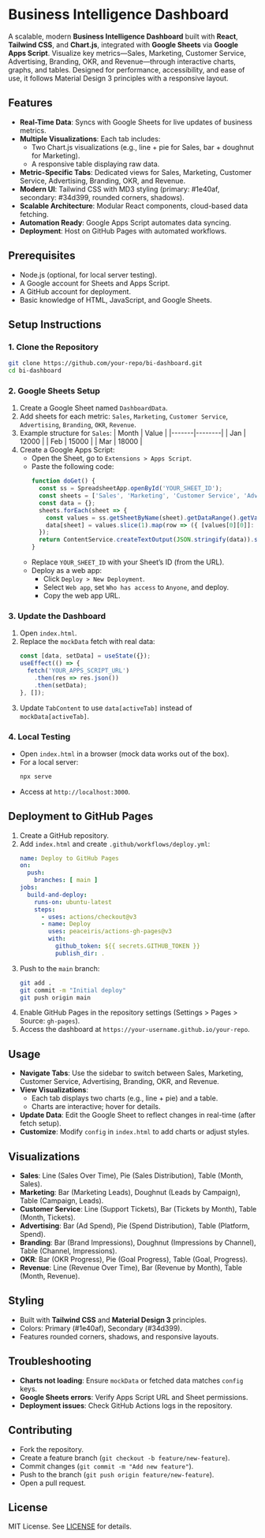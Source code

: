 # Business Intelligence Dashboard

A scalable, modern **Business Intelligence Dashboard** built with **React**, **Tailwind CSS**, and **Chart.js**, integrated with **Google Sheets** via **Google Apps Script**. Visualize key metrics—Sales, Marketing, Customer Service, Advertising, Branding, OKR, and Revenue—through interactive charts, graphs, and tables. Designed for performance, accessibility, and ease of use, it follows Material Design 3 principles with a responsive layout.

## Features
- **Real-Time Data**: Syncs with Google Sheets for live updates of business metrics.
- **Multiple Visualizations**: Each tab includes:
  - Two Chart.js visualizations (e.g., line + pie for Sales, bar + doughnut for Marketing).
  - A responsive table displaying raw data.
- **Metric-Specific Tabs**: Dedicated views for Sales, Marketing, Customer Service, Advertising, Branding, OKR, and Revenue.
- **Modern UI**: Tailwind CSS with MD3 styling (primary: #1e40af, secondary: #34d399, rounded corners, shadows).
- **Scalable Architecture**: Modular React components, cloud-based data fetching.
- **Automation Ready**: Google Apps Script automates data syncing.
- **Deployment**: Host on GitHub Pages with automated workflows.

## Prerequisites
- Node.js (optional, for local server testing).
- A Google account for Sheets and Apps Script.
- A GitHub account for deployment.
- Basic knowledge of HTML, JavaScript, and Google Sheets.

## Setup Instructions

### 1. Clone the Repository
```bash
git clone https://github.com/your-repo/bi-dashboard.git
cd bi-dashboard
```

### 2. Google Sheets Setup
1. Create a Google Sheet named `DashboardData`.
2. Add sheets for each metric: `Sales`, `Marketing`, `Customer Service`, `Advertising`, `Branding`, `OKR`, `Revenue`.
3. Example structure for `Sales`:
   | Month | Value  |
   |-------|--------|
   | Jan   | 12000  |
   | Feb   | 15000  |
   | Mar   | 18000  |
4. Create a Google Apps Script:
   - Open the Sheet, go to `Extensions > Apps Script`.
   - Paste the following code:
     ```javascript
     function doGet() {
       const ss = SpreadsheetApp.openById('YOUR_SHEET_ID');
       const sheets = ['Sales', 'Marketing', 'Customer Service', 'Advertising', 'Branding', 'OKR', 'Revenue'];
       const data = {};
       sheets.forEach(sheet => {
         const values = ss.getSheetByName(sheet).getDataRange().getValues();
         data[sheet] = values.slice(1).map(row => ({ [values[0][0]]: row[0], [values[0][1]]: row[1] }));
       });
       return ContentService.createTextOutput(JSON.stringify(data)).setMimeType(ContentService.MimeType.JSON);
     }
     ```
   - Replace `YOUR_SHEET_ID` with your Sheet’s ID (from the URL).
   - Deploy as a web app:
     - Click `Deploy > New Deployment`.
     - Select `Web app`, set `Who has access` to `Anyone`, and deploy.
     - Copy the web app URL.

### 3. Update the Dashboard
1. Open `index.html`.
2. Replace the `mockData` fetch with real data:
   ```javascript
   const [data, setData] = useState({});
   useEffect(() => {
     fetch('YOUR_APPS_SCRIPT_URL')
       .then(res => res.json())
       .then(setData);
   }, []);
   ```
3. Update `TabContent` to use `data[activeTab]` instead of `mockData[activeTab]`.

### 4. Local Testing
- Open `index.html` in a browser (mock data works out of the box).
- For a local server:
  ```bash
  npx serve
  ```
- Access at `http://localhost:3000`.

## Deployment to GitHub Pages
1. Create a GitHub repository.
2. Add `index.html` and create `.github/workflows/deploy.yml`:
   ```yaml
   name: Deploy to GitHub Pages
   on:
     push:
       branches: [ main ]
   jobs:
     build-and-deploy:
       runs-on: ubuntu-latest
       steps:
         - uses: actions/checkout@v3
         - name: Deploy
           uses: peaceiris/actions-gh-pages@v3
           with:
             github_token: ${{ secrets.GITHUB_TOKEN }}
             publish_dir: .
   ```
3. Push to the `main` branch:
   ```bash
   git add .
   git commit -m "Initial deploy"
   git push origin main
   ```
4. Enable GitHub Pages in the repository settings (Settings > Pages > Source: `gh-pages`).
5. Access the dashboard at `https://your-username.github.io/your-repo`.

## Usage
- **Navigate Tabs**: Use the sidebar to switch between Sales, Marketing, Customer Service, Advertising, Branding, OKR, and Revenue.
- **View Visualizations**:
  - Each tab displays two charts (e.g., line + pie) and a table.
  - Charts are interactive; hover for details.
- **Update Data**: Edit the Google Sheet to reflect changes in real-time (after fetch setup).
- **Customize**: Modify `config` in `index.html` to add charts or adjust styles.

## Visualizations
- **Sales**: Line (Sales Over Time), Pie (Sales Distribution), Table (Month, Sales).
- **Marketing**: Bar (Marketing Leads), Doughnut (Leads by Campaign), Table (Campaign, Leads).
- **Customer Service**: Line (Support Tickets), Bar (Tickets by Month), Table (Month, Tickets).
- **Advertising**: Bar (Ad Spend), Pie (Spend Distribution), Table (Platform, Spend).
- **Branding**: Bar (Brand Impressions), Doughnut (Impressions by Channel), Table (Channel, Impressions).
- **OKR**: Bar (OKR Progress), Pie (Goal Progress), Table (Goal, Progress).
- **Revenue**: Line (Revenue Over Time), Bar (Revenue by Month), Table (Month, Revenue).

## Styling
- Built with **Tailwind CSS** and **Material Design 3** principles.
- Colors: Primary (#1e40af), Secondary (#34d399).
- Features rounded corners, shadows, and responsive layouts.

## Troubleshooting
- **Charts not loading**: Ensure `mockData` or fetched data matches `config` keys.
- **Google Sheets errors**: Verify Apps Script URL and Sheet permissions.
- **Deployment issues**: Check GitHub Actions logs in the repository.

## Contributing
- Fork the repository.
- Create a feature branch (`git checkout -b feature/new-feature`).
- Commit changes (`git commit -m "Add new feature"`).
- Push to the branch (`git push origin feature/new-feature`).
- Open a pull request.

## License
MIT License. See [LICENSE](LICENSE) for details.